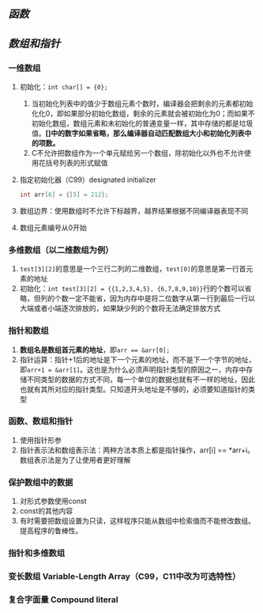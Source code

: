 ## *函数*

## *数组和指针*

### 一维数组

1. 初始化：`int char[] = {0};`
   1. 当初始化列表中的值少于数组元素个数时，编译器会把剩余的元素都初始化化0，即如果部分初始化数组，剩余的元素就会被初始化为0；而如果不初始化数组，数组元素和未初始化的普通变量一样，其中存储的都是垃圾值。**[]中的数字如果省略，那么编译器自动匹配数组大小和初始化列表中的项数。**
   2. C不允许把数组作为一个单元赋给另一个数组，除初始化以外也不允许使用花括号列表的形式赋值
2. 指定初始化器（C99）designated initializer

   ```c
   int arr[6] = {[5] = 212};
   ```

3. 数组边界：使用数组时不允许下标越界，越界结果根据不同编译器表现不同
4. 数组元素编号从0开始

### 多维数组（以二维数组为例）

1. `test[3][2]`的意思是一个三行二列的二维数组，`test[0]`的意思是第一行首元素的地址
2. 初始化：`int test[3][2] = {{1,2,3,4,5}, {6,7,8,9,10}}`行的个数可以省略，但列的个数一定不能省，因为内存中是将二位数字从第一行到最后一行以大端或者小端逐次排放的，如果缺少列的个数将无法确定排放方式

### 指针和数组

1. **数组名是数组首元素的地址**，即`arr == &arr[0];`
2. 指针运算：指针+1后的地址是下一个元素的地址，而不是下一个字节的地址，即`arr+1 = &arr[1]`。这也是为什么必须声明指针类型的原因之一，内存中存储不同类型的数据的方式不同，每一个单位的数据也就有不一样的地址，因此也就有其所对应的指针类型。只知道开头地址是不够的，必须要知道指针的类型

### 函数、数组和指针

1. 使用指针形参
2. 指针表示法和数组表示法：两种方法本质上都是指针操作，arr[i] == *arr+i。数组表示法是为了让使用者更好理解

### 保护数组中的数据

1. 对形式参数使用const
2. const的其他内容
3. 有时需要把数组设置为只读，这样程序只能从数组中检索值而不能修改数组。提高程序的鲁棒性。

### 指针和多维数组

### 变长数组 Variable-Length Array（C99，C11中改为可选特性）

### 复合字面量 Compound literal
